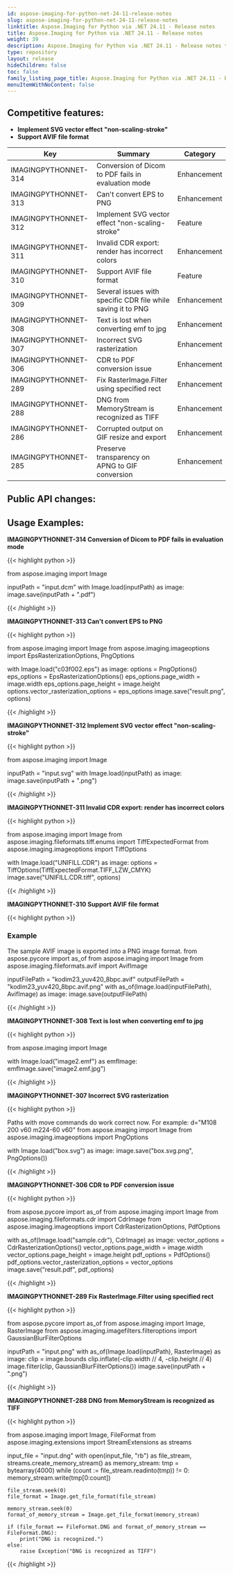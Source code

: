 ```yaml
---
id: aspose-imaging-for-python-net-24-11-release-notes
slug: aspose-imaging-for-python-net-24-11-release-notes
linktitle: Aspose.Imaging for Python via .NET 24.11 - Release notes
title: Aspose.Imaging for Python via .NET 24.11 - Release notes
weight: 39
description: Aspose.Imaging for Python via .NET 24.11 - Release notes the latest updates and fixes.
type: repository
layout: release
hideChildren: false
toc: false
family_listing_page_title: Aspose.Imaging for Python via .NET 24.11 - Release notes
menuItemWithNoContent: false
---
```


## Competitive features:

- **Implement SVG vector effect "non-scaling-stroke"**
- **Support AVIF file format**

| **Key**         | **Summary**                                                                                                                                                              | **Category** |
|-----------------|--------------------------------------------------------------------------------------------------------------------------------------------------------------------------|--------------|
| IMAGINGPYTHONNET-314 | Conversion of Dicom to PDF fails in evaluation mode | Enhancement | 
| IMAGINGPYTHONNET-313 | Can't convert EPS to PNG | Enhancement | 
| IMAGINGPYTHONNET-312 | Implement SVG vector effect "non-scaling-stroke" | Feature | 
| IMAGINGPYTHONNET-311 | Invalid CDR export: render has incorrect colors | Enhancement | 
| IMAGINGPYTHONNET-310 | Support AVIF file format | Feature | 
| IMAGINGPYTHONNET-309 | Several issues with specific CDR file while saving it to PNG | Enhancement | 
| IMAGINGPYTHONNET-308 | Text is lost when converting emf to jpg | Enhancement | 
| IMAGINGPYTHONNET-307 | Incorrect SVG rasterization | Enhancement | 
| IMAGINGPYTHONNET-306 | CDR to PDF conversion issue | Enhancement | 
| IMAGINGPYTHONNET-289 | Fix RasterImage.Filter using specified rect | Enhancement | 
| IMAGINGPYTHONNET-288 | DNG from MemoryStream is recognized as TIFF | Enhancement | 
| IMAGINGPYTHONNET-286 | Corrupted output on GIF resize and export | Enhancement | 
| IMAGINGPYTHONNET-285 | Preserve transparency on APNG to GIF conversion | Enhancement | 

## Public API changes:


## Usage Examples:

**IMAGINGPYTHONNET-314 Conversion of Dicom to PDF fails in evaluation mode**

{{< highlight python >}}

from aspose.imaging import Image

inputPath = "input.dcm"
with Image.load(inputPath) as image:
	image.save(inputPath + ".pdf")

{{< /highlight >}}

**IMAGINGPYTHONNET-313 Can't convert EPS to PNG**

{{< highlight python >}}

from aspose.imaging import Image
from aspose.imaging.imageoptions import EpsRasterizationOptions, PngOptions

with Image.load("c03f002.eps") as image:
	options = PngOptions()
	eps_options = EpsRasterizationOptions()
	eps_options.page_width = image.width
	eps_options.page_height = image.height
	options.vector_rasterization_options = eps_options
	image.save("result.png", options)

{{< /highlight >}}

**IMAGINGPYTHONNET-312 Implement SVG vector effect "non-scaling-stroke"**

{{< highlight python >}}

from aspose.imaging import Image

inputPath = "input.svg"
with Image.load(inputPath) as image:
	image.save(inputPath + ".png")

{{< /highlight >}}

**IMAGINGPYTHONNET-311 Invalid CDR export: render has incorrect colors**

{{< highlight python >}}

from aspose.imaging import Image
from aspose.imaging.fileformats.tiff.enums import TiffExpectedFormat
from aspose.imaging.imageoptions import TiffOptions

with Image.load("UNIFILL.CDR") as image:
    options = TiffOptions(TiffExpectedFormat.TIFF_LZW_CMYK)
    image.save("UNIFILL.CDR.tiff", options)

{{< /highlight >}}

**IMAGINGPYTHONNET-310 Support AVIF file format**

{{< highlight python >}}

### Example
The sample AVIF image is exported into a PNG image format.
from aspose.pycore import as_of
from aspose.imaging import Image
from aspose.imaging.fileformats.avif import AvifImage

inputFilePath = "kodim23_yuv420_8bpc.avif"
outputFilePath = "kodim23_yuv420_8bpc.avif.png"
with as_of(Image.load(inputFilePath), AvifImage) as image:
	image.save(outputFilePath)

{{< /highlight >}}

**IMAGINGPYTHONNET-308 Text is lost when converting emf to jpg**

{{< highlight python >}}

from aspose.imaging import Image

with Image.load("image2.emf") as emfImage:
    emfImage.save("image2.emf.jpg")

{{< /highlight >}}

**IMAGINGPYTHONNET-307 Incorrect SVG rasterization**

{{< highlight python >}}

Paths with move commands do work correct now. For example:
d="M108 200
v60
m224-60
v60" 
from aspose.imaging import Image
from aspose.imaging.imageoptions import PngOptions


with Image.load("box.svg") as image:
	image.save("box.svg.png", PngOptions())

{{< /highlight >}}

**IMAGINGPYTHONNET-306 CDR to PDF conversion issue**

{{< highlight python >}}

from aspose.pycore import as_of
from aspose.imaging import Image
from aspose.imaging.fileformats.cdr import CdrImage
from aspose.imaging.imageoptions import CdrRasterizationOptions, PdfOptions

with as_of(Image.load("sample.cdr"), CdrImage) as image:
	vector_options = CdrRasterizationOptions()
    vector_options.page_width = image.width
    vector_options.page_height = image.height
	pdf_options = PdfOptions()
	pdf_options.vector_rasterization_options = vector_options
	image.save("result.pdf", pdf_options)

{{< /highlight >}}

**IMAGINGPYTHONNET-289 Fix RasterImage.Filter using specified rect**

{{< highlight python >}}

from aspose.pycore import as_of
from aspose.imaging import Image, RasterImage
from aspose.imaging.imagefilters.filteroptions import GaussianBlurFilterOptions

inputPath = "input.png"
with as_of(Image.load(inputPath), RasterImage) as image:
	clip = image.bounds
	clip.inflate(-clip.width // 4, -clip.height // 4)
	image.filter(clip, GaussianBlurFilterOptions())
	image.save(inputPath + ".png")

{{< /highlight >}}

**IMAGINGPYTHONNET-288 DNG from MemoryStream is recognized as TIFF**

{{< highlight python >}}

from aspose.imaging import Image, FileFormat
from aspose.imaging.extensions import StreamExtensions as streams

input_file = "input.dng"
with open(input_file, "rb") as file_stream,
	streams.create_memory_stream() as memory_stream:
		tmp = bytearray(4000)
		while (count := file_stream.readinto(tmp)) != 0:
			memory_stream.write(tmp[0:count])

	file_stream.seek(0)
	file_format = Image.get_file_format(file_stream)

	memory_stream.seek(0)
	format_of_memory_stream = Image.get_file_format(memory_stream)

	if (file_format == FileFormat.DNG and format_of_memory_stream == FileFormat.DNG):
		print("DNG is recognized.")
	else:
		raise Exception("DNG is recognized as TIFF")


{{< /highlight >}}

